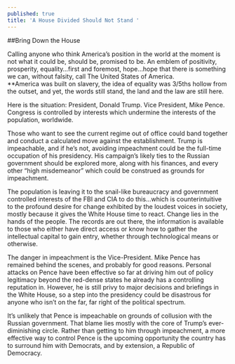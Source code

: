 ```yaml
---
published: true
title: 'A House Divided Should Not Stand '
---
```

##Bring Down the House 

Calling anyone who think America’s position in the world at the moment is not what it could be, should be, promised to be. An emblem of positivity, prosperity, equality…first and foremost, hope…hope that there is something we can, without falsity, call The United States of America.  
**America was built on slavery, the idea of equality was 3/5ths hollow from the outset, and yet, the words still stand, the land and the law are still here. 

Here is the situation: President, Donald Trump. Vice President, Mike Pence. Congress is controlled by interests which undermine the interests of the population, worldwide. 

Those who want to see the current regime out of office could band together and conduct a calculated move against the establishment. Trump is impeachable, and if he’s not, avoiding impeachment could be the full-time occupation of his presidency. His campaign’s likely ties to the Russian government should be explored more, along with his finances, and every other “high misdemeanor” which could be construed as grounds for impeachment. 

The population is leaving it to the snail-like bureaucracy and government controlled interests of the FBI and CIA to do this…which is counterintuitive to the profound desire for change exhibited by the loudest voices in society, mostly because it gives the White House time to react. Change lies in the hands of the people. The records are out there, the information is available to those who either have direct access or know how to gather the intellectual capital to gain entry, whether through technological means or otherwise.

The danger in impeachment is the Vice-President. Mike Pence has remained behind the scenes, and probably for good reasons. Personal attacks on Pence have been effective so far at driving him out of policy legitimacy beyond the red-dense states he already has a controlling reputation in. However, he is still privy to major decisions and briefings in the White House, so a step into the presidency could be disastrous for anyone who isn’t on the far, far right of the political spectrum. 

It’s unlikely that Pence is impeachable on grounds of collusion with the Russian government. That blame lies mostly with the core of Trump’s ever-diminishing circle. Rather than getting to him through impeachment, a more effective way to control Pence is the upcoming opportunity the country has to surround him with Democrats, and by extension, a Republic of Democracy.
